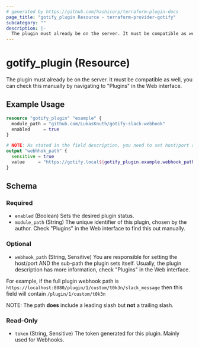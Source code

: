 ```yaml
---
# generated by https://github.com/hashicorp/terraform-plugin-docs
page_title: "gotify_plugin Resource - terraform-provider-gotify"
subcategory: ""
description: |-
  The plugin must already be on the server. It must be compatible as well, you can check this manually by navigating to "Plugins" in the Web interface.
---
```


# gotify_plugin (Resource)

The plugin must already be on the server. It must be compatible as well, you can check this manually by navigating to "Plugins" in the Web interface.

## Example Usage

```terraform
resource "gotify_plugin" "example" {
  module_path = "github.com/LukasKnuth/gotify-slack-webhook"
  enabled     = true
}

# NOTE: As stated in the field description, you need to set host/port and plugin prefix yourself.
output "webhhok_path" {
  sensitive = true
  value     = "https://gotify.local${gotify_plugin.example.webhook_path}/slack_webhook"
}
```

<!-- schema generated by tfplugindocs -->
## Schema

### Required

- `enabled` (Boolean) Sets the desired plugin status.
- `module_path` (String) The unique identifier of this plugin, chosen by the author. Check "Plugins" in the Web interface to find this out manually.

### Optional

- `webhook_path` (String, Sensitive) You are responsible for setting the host/port AND the sub-path the plugin sets itself. Usually, the plugin description has more information, check "Plugins" in the Web interface.

For example, if the full plugin webhook path is `https://localhost:8080/plugin/1/custom/t0k3n/slack_message` then this field will contain `/plugin/1/custom/t0k3n`

NOTE: The path **does** include a leading slash but **not** a trailing slash.

### Read-Only

- `token` (String, Sensitive) The token generated for this plugin. Mainly used for Webhooks.

